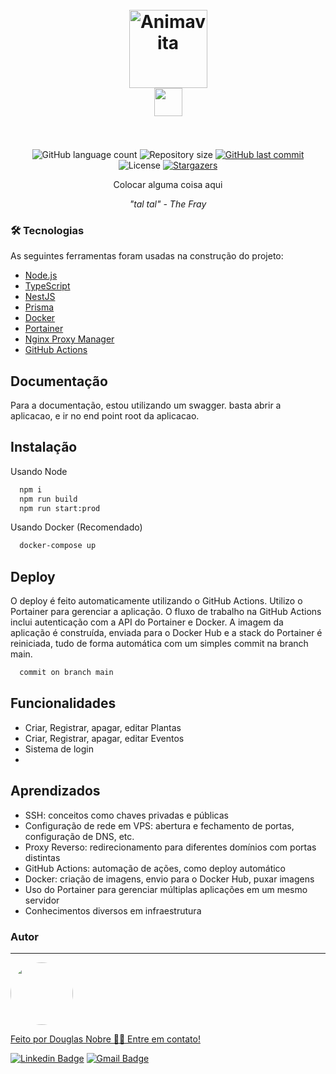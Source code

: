 <h1 align="center">
  <br>
  <img src="https://static-00.iconduck.com/assets.00/nestjs-icon-2048x2040-3rrvcej8.png" alt="Animavita" height="125" width="125">
  <br>
  <img src="#" alt="" height="45" width="">
  <br><br>
</h1>
<p align="center">
  <img alt="GitHub language count" src="https://img.shields.io/github/languages/count/Dougsan65/HortoFlorestal-NestJs?color=%2304D361">

  <img alt="Repository size" src="https://img.shields.io/github/repo-size/Dougsan65/HortoFlorestal-NestJs">
  
  <a href="https://github.com/Dougsan65/HortoFlorestal-NestJs/commits/master">
    <img alt="GitHub last commit" src="https://img.shields.io/github/last-commit/Dougsan65/HortoFlorestal-NestJs">
  </a>
    
   <img alt="License" src="https://img.shields.io/badge/license-MIT-brightgreen">
   <a href="https://github.com/Dougsan65/HortoFlorestal-NestJs/stargazers">
    <img alt="Stargazers" src="https://img.shields.io/github/stars/Dougsan65/HortoFlorestal-NestJs?style=social">
  </a>
  
 
</p>

<p align="center">Colocar alguma coisa aqui</p>

<p align="center"><i>"tal tal" - The Fray</i> </p>



### 🛠 Tecnologias

As seguintes ferramentas foram usadas na construção do projeto:

- [Node.js](https://nodejs.org/en/)
- [TypeScript](https://www.typescriptlang.org/)
- [NestJS](#)
- [Prisma](#)
- [Docker](#)
- [Portainer](#)
- [Nginx Proxy Manager](#)
- [GitHub Actions](#)


## Documentação
Para a documentação, estou utilizando um swagger. basta abrir a aplicacao, e ir no end point root da aplicacao.



## Instalação

Usando Node

```bash
  npm i
  npm run build
  npm run start:prod
```

Usando Docker (Recomendado)

```bash
  docker-compose up
```
    
## Deploy

O deploy é feito automaticamente utilizando o GitHub Actions. Utilizo o Portainer para gerenciar a aplicação. O fluxo de trabalho na GitHub Actions inclui autenticação com a API do Portainer e Docker. A imagem da aplicação é construída, enviada para o Docker Hub e a stack do Portainer é reiniciada, tudo de forma automática com um simples commit na branch main.

```bash
  commit on branch main
```


## Funcionalidades

- Criar, Registrar, apagar, editar Plantas
- Criar, Registrar, apagar, editar Eventos
- Sistema de login
- <adicionar novas Funcionalidades>




## Aprendizados

* SSH: conceitos como chaves privadas e públicas
* Configuração de rede em VPS: abertura e fechamento de portas, configuração de DNS, etc.
* Proxy Reverso: redirecionamento para diferentes domínios com portas distintas
* GitHub Actions: automação de ações, como deploy automático
* Docker: criação de imagens, envio para o Docker Hub, puxar imagens
* Uso do Portainer para gerenciar múltiplas aplicações em um mesmo servidor
* Conhecimentos diversos em infraestrutura

### Autor
---

<a href="#">
 <img style="border-radius: 50%;" src="https://avatars.githubusercontent.com/u/85745767?v=4" width="100px;" alt=""/>
 <br />


Feito por Douglas Nobre 👋🏽 Entre em contato!


[![Linkedin Badge](https://img.shields.io/badge/-Douglas-blue?style=flat-square&logo=Linkedin&logoColor=white&link=https://www.linkedin.com/in/douglasnobre655/)](https://www.linkedin.com/in/douglasnobre655/) 
[![Gmail Badge](https://img.shields.io/badge/-douglasclaudin0543@gmail.com-c14438?style=flat-square&logo=Gmail&logoColor=white&link=mailto:douglasclaudin0543@gmail.com)](mailto:douglasclaudin0543@gmail.com)
